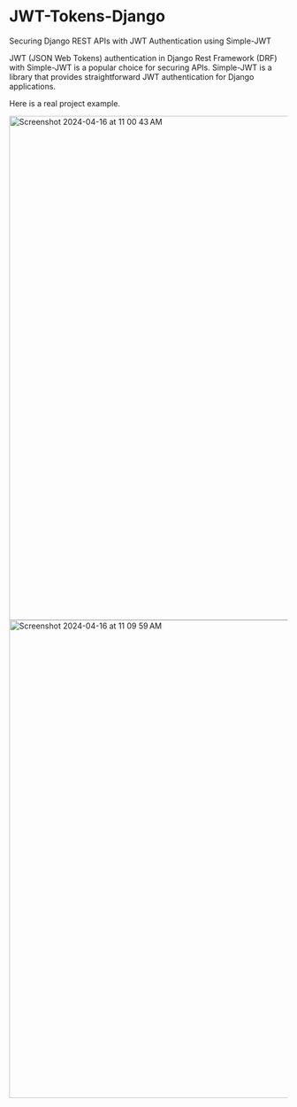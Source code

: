 # JWT-Tokens-Django

Securing Django REST APIs with JWT Authentication using Simple-JWT



JWT (JSON Web Tokens) authentication in Django Rest Framework (DRF) with Simple-JWT is a popular choice for securing APIs. Simple-JWT is a library that provides straightforward JWT authentication for Django applications.



Here is a real project example.

<img width="910" alt="Screenshot 2024-04-16 at 11 00 43 AM" src="https://github.com/sachnaror/JWT-Tokens-Django/assets/9551754/a96ea606-816f-4ee6-b1e2-e9b7737950d0">


<img width="863" alt="Screenshot 2024-04-16 at 11 09 59 AM" src="https://github.com/sachnaror/JWT-Tokens-Django/assets/9551754/f9cd07cc-9e2c-487e-8efd-a1abb9189b03">
